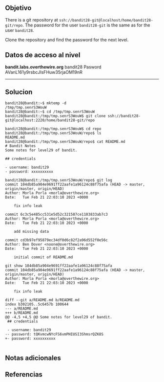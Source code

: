 ## Objetivo
There is a git repository at `ssh://bandit28-git@localhost/home/bandit28-git/repo`. The password for the user `bandit28-git` is the same as for the user `bandit28`.

Clone the repository and find the password for the next level.

## Datos de acceso al nivel
**bandit.labs.overthewire.org**
bandit28
Pasword
AVanL161y9rsbcJIsFHuw35rjaOM19nR

****** 
## Solucion
```
bandit28@bandit:~$ mktemp -d
/tmp/tmp.senrS3WouW
bandit28@bandit:~$ cd /tmp/tmp.senrS3WouW
bandit28@bandit:/tmp/tmp.senrS3WouW$ git clone ssh://bandit28-git@localhost:2220/home/bandit28-git/repo

bandit28@bandit:/tmp/tmp.senrS3WouW$ cd repo
bandit28@bandit:/tmp/tmp.senrS3WouW/repo$ ls
README.md
bandit28@bandit:/tmp/tmp.senrS3WouW/repo$ cat README.md 
# Bandit Notes
Some notes for level29 of bandit.

## credentials

- username: bandit29
- password: xxxxxxxxxx

bandit28@bandit:/tmp/tmp.senrS3WouW/repo$ git log
commit 104db85a904e9691ff22aafe1a96124c88f75afa (HEAD -> master, origin/master, origin/HEAD)
Author: Morla Porla <morla@overthewire.org>
Date:   Tue Feb 21 22:03:10 2023 +0000

    fix info leak

commit 6c3c5e485cc531e5d52c321587ce1103833ab7c3
Author: Morla Porla <morla@overthewire.org>
Date:   Tue Feb 21 22:03:10 2023 +0000

    add missing data

commit cd3b97ef95879ec34df0d6c82f2a96d552f0e56c
Author: Ben Dover <noone@overthewire.org>
Date:   Tue Feb 21 22:03:10 2023 +0000

    initial commit of README.md

git show 104db85a904e9691ff22aafe1a96124c88f75afa
commit 104db85a904e9691ff22aafe1a96124c88f75afa (HEAD -> master, origin/master, origin/HEAD)
Author: Morla Porla <morla@overthewire.org>
Date:   Tue Feb 21 22:03:10 2023 +0000

    fix info leak

diff --git a/README.md b/README.md
index b302105..5c6457b 100644
--- a/README.md
+++ b/README.md
@@ -4,5 +4,5 @@ Some notes for level29 of bandit.
 ## credentials
 
 - username: bandit29
-- password: tQKvmcwNYcFS6vmPHIUSI3ShmsrQZK8S
+- password: xxxxxxxxxx
 

```
## Notas adicionales 

## Referencias
